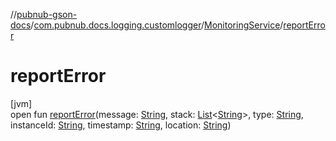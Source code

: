 //[pubnub-gson-docs](../../../index.md)/[com.pubnub.docs.logging.customlogger](../index.md)/[MonitoringService](index.md)/[reportError](report-error.md)

# reportError

[jvm]\
open fun [reportError](report-error.md)(message: [String](https://docs.oracle.com/javase/8/docs/api/java/lang/String.html), stack: [List](https://docs.oracle.com/javase/8/docs/api/java/util/List.html)&lt;[String](https://docs.oracle.com/javase/8/docs/api/java/lang/String.html)&gt;, type: [String](https://docs.oracle.com/javase/8/docs/api/java/lang/String.html), instanceId: [String](https://docs.oracle.com/javase/8/docs/api/java/lang/String.html), timestamp: [String](https://docs.oracle.com/javase/8/docs/api/java/lang/String.html), location: [String](https://docs.oracle.com/javase/8/docs/api/java/lang/String.html))
